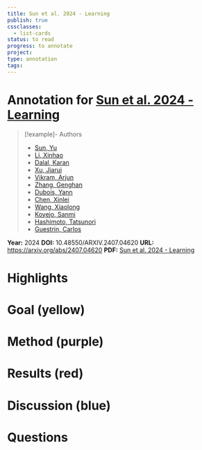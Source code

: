 ```yaml
---
title: Sun et al. 2024 - Learning
publish: true
cssclasses:
  - list-cards
status: to read
progress: to annotate
project:
type: annotation
tags:
---
```

# Annotation for [Sun et al. 2024 - Learning](Papers/References/Sun%20et%20al.%202024%20-%20Learning)

> [!example]- Authors
> - [Sun, Yu](Papers/People/Sun%20Yu)
> - [Li, Xinhao](Papers/People/Li%20Xinhao)
> - [Dalal, Karan](Papers/People/Dalal%20Karan)
> - [Xu, Jiarui](Papers/People/Xu%20Jiarui)
> - [Vikram, Arjun](Papers/People/Vikram%20Arjun)
> - [Zhang, Genghan](Papers/People/Zhang%20Genghan)
> - [Dubois, Yann](Papers/People/Dubois%20Yann)
> - [Chen, Xinlei](Papers/People/Chen%20Xinlei)
> - [Wang, Xiaolong](Papers/People/Wang%20Xiaolong)
> - [Koyejo, Sanmi](Papers/People/Koyejo%20Sanmi)
> - [Hashimoto, Tatsunori](Papers/People/Hashimoto%20Tatsunori)
> - [Guestrin, Carlos](Papers/People/Guestrin%20Carlos)

**Year:** 2024
**DOI:** 10.48550/ARXIV.2407.04620
**URL:** https://arxiv.org/abs/2407.04620
**PDF:** [Sun et al. 2024 - Learning](Papers/PDFs/Sun%20et%20al.%202024%20-%20Learning%20to%20(Learn%20at%20Test%20Time)%20RNNs%20with%20Expressive%20Hidden%20States.pdf)

# Highlights


# Goal (yellow)


# Method (purple)


# Results (red)


# Discussion (blue)


# Questions

